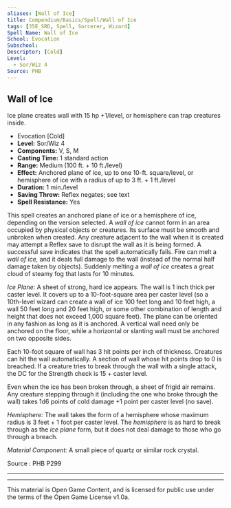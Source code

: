 ```yaml
---
aliases: [Wall of Ice]
title: Compendium/Basics/Spell/Wall of Ice
tags: [35E_SRD, Spell, Sorcerer, Wizard]
Spell Name: Wall of Ice
School: Evocation
Subschool: 
Descriptor: [Cold]
Level:
  - Sor/Wiz 4
Source: PHB
---
```



## Wall of Ice

Ice plane creates wall with 15 hp +1/level, or hemisphere can trap creatures inside.

*   Evocation [Cold]
*   **Level:** Sor/Wiz 4
*   **Components:** V, S, M
*   **Casting Time:** 1 standard action
*   **Range:** Medium (100 ft. + 10 ft./level)
*   **Effect:** Anchored plane of ice, up to one 10-ft. square/level, or hemisphere of ice with a radius of up to 3 ft. + 1 ft./level
*   **Duration:** 1 min./level
*   **Saving Throw:** Reflex negates; see text
*   **Spell Resistance:** Yes

<p>This spell creates an anchored plane of ice or a hemisphere of ice, depending on the version selected. A <i>wall of ice</i> cannot form in an area occupied by physical objects or creatures. Its surface must be smooth and unbroken when created. Any creature adjacent to the wall when it is created may attempt a Reflex save to disrupt the wall as it is being formed. A successful save indicates that the spell automatically fails. Fire can melt a <i>wall of ice,</i> and it deals full damage to the wall (instead of the normal half damage taken by objects). Suddenly melting a <i>wall of ice</i> creates a great cloud of steamy fog that lasts for 10 minutes.</p><p><i>Ice Plane:</i> A sheet of strong, hard ice appears. The wall is 1 inch thick per caster level. It covers up to a 10-foot-square area per caster level (so a 10th-level wizard can create a wall of ice 100 feet long and 10 feet high, a wall 50 feet long and 20 feet high, or some other combination of length and height that does not exceed 1,000 square feet). The plane can be oriented in any fashion as long as it is anchored. A vertical wall need only be anchored on the floor, while a horizontal or slanting wall must be anchored on two opposite sides.</p><p>Each 10-foot square of wall has 3 hit points per inch of thickness. Creatures can hit the wall automatically. A section of wall whose hit points drop to 0 is breached. If a creature tries to break through the wall with a single attack, the DC for the Strength check is 15 + caster level.</p><p>Even when the ice has been broken through, a sheet of frigid air remains. Any creature stepping through it (including the one who broke through the wall) takes 1d6 points of cold damage +1 point per caster level (no save).</p><p><i>Hemisphere:</i> The wall takes the form of a hemisphere whose maximum radius is 3 feet + 1 foot per caster level. The <i>hemisphere</i> is as hard to break through as the <i>ice plane</i> form, but it does not deal damage to those who go through a breach.</p><p><i>Material Component:</i> A small piece of quartz or similar rock crystal.</p>

Source : PHB P299

---

---

This material is Open Game Content, and is licensed for public use under
the terms of the Open Game License v1.0a.
